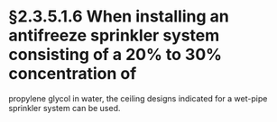# §2.3.5.1.6 When installing an antifreeze sprinkler system consisting of a 20% to 30% concentration of



propylene glycol in water, the ceiling designs indicated for a wet-pipe sprinkler system can be used.